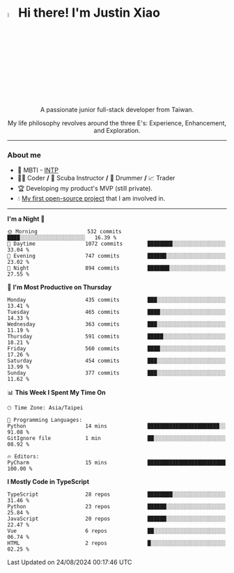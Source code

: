 # <img src="https://media.giphy.com/media/hvRJCLFzcasrR4ia7z/giphy.gif" width="5%">Hi there! I'm Justin Xiao
<p align="center">A passionate junior full-stack developer from Taiwan.  </p>
<p align="center">My life philosophy revolves around the three E's: Experience, Enhancement, and Exploration.</p>

---
### About me
- 👀 MBTI - [INTP](https://www.16personalities.com/intp-personality)
- 👨‍💻 Coder **/** 🤿 Scuba Instructor **/** 🥁 Drummer **/** 📈 Trader
- 🏆 Developing my product's MVP (still private).
- 💧 [My first open-source project](https://github.com/Game-as-a-Service/Game-Lobby-Web) that I am involved in.

---
<!--START_SECTION:waka-->
**I'm a Night 🦉** 

```text
🌞 Morning                532 commits         ████░░░░░░░░░░░░░░░░░░░░░   16.39 % 
🌆 Daytime                1072 commits        ████████░░░░░░░░░░░░░░░░░   33.04 % 
🌃 Evening                747 commits         ██████░░░░░░░░░░░░░░░░░░░   23.02 % 
🌙 Night                  894 commits         ███████░░░░░░░░░░░░░░░░░░   27.55 % 
```
📅 **I'm Most Productive on Thursday** 

```text
Monday                   435 commits         ███░░░░░░░░░░░░░░░░░░░░░░   13.41 % 
Tuesday                  465 commits         ████░░░░░░░░░░░░░░░░░░░░░   14.33 % 
Wednesday                363 commits         ███░░░░░░░░░░░░░░░░░░░░░░   11.19 % 
Thursday                 591 commits         █████░░░░░░░░░░░░░░░░░░░░   18.21 % 
Friday                   560 commits         ████░░░░░░░░░░░░░░░░░░░░░   17.26 % 
Saturday                 454 commits         ███░░░░░░░░░░░░░░░░░░░░░░   13.99 % 
Sunday                   377 commits         ███░░░░░░░░░░░░░░░░░░░░░░   11.62 % 
```


📊 **This Week I Spent My Time On** 

```text
🕑︎ Time Zone: Asia/Taipei

💬 Programming Languages: 
Python                   14 mins             ███████████████████████░░   91.08 % 
GitIgnore file           1 min               ██░░░░░░░░░░░░░░░░░░░░░░░   08.92 % 

🔥 Editors: 
PyCharm                  15 mins             █████████████████████████   100.00 % 
```

**I Mostly Code in TypeScript** 

```text
TypeScript               28 repos            ████████░░░░░░░░░░░░░░░░░   31.46 % 
Python                   23 repos            ██████░░░░░░░░░░░░░░░░░░░   25.84 % 
JavaScript               20 repos            ██████░░░░░░░░░░░░░░░░░░░   22.47 % 
Vue                      6 repos             ██░░░░░░░░░░░░░░░░░░░░░░░   06.74 % 
HTML                     2 repos             █░░░░░░░░░░░░░░░░░░░░░░░░   02.25 % 
```




 Last Updated on 24/08/2024 00:17:46 UTC
<!--END_SECTION:waka-->
